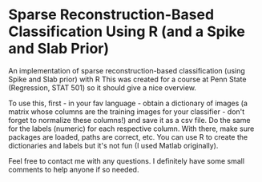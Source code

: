 # Sparse Reconstruction-Based Classification Using R (and a Spike and Slab Prior)
An implementation of sparse reconstruction-based classification (using Spike and Slab prior) with R
This was created for a course at Penn State (Regression, STAT 501) so it should give a nice overview.

To use this, first - in your fav language - obtain a dictionary of images (a matrix whose columns are
the training images for your classifier - don't forget to normalize these columns!) and save it as a
csv file.  Do the same for the labels (numeric) for each respective column.  With there, make sure
packages are loaded, paths are correct, etc.  You can use R to create the dictionaries and labels but
it's not fun (I used Matlab originally).

Feel free to contact me with any questions.  I definitely have some small comments to help anyone if
so needed.
